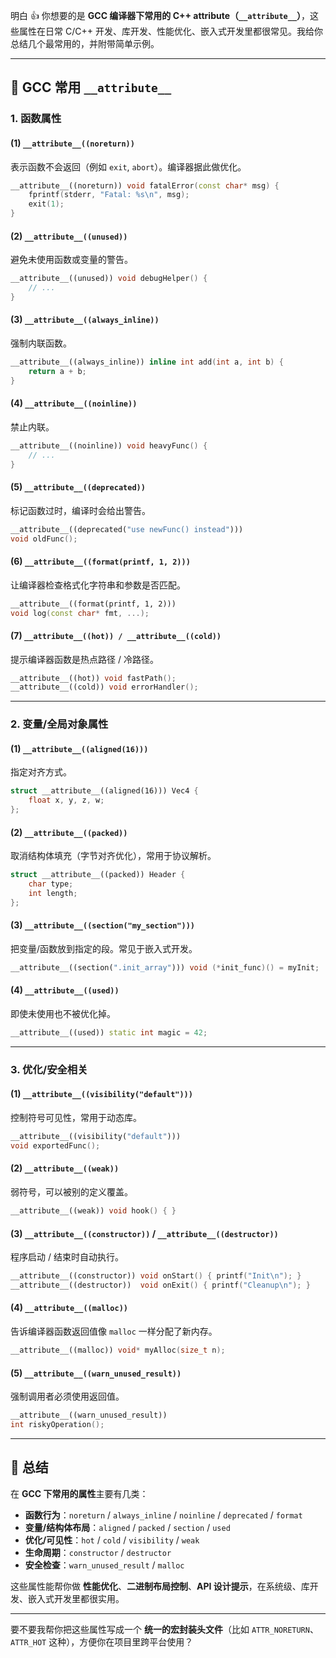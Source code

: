 明白 👍
你想要的是 **GCC 编译器下常用的 C++ attribute（`__attribute__`）**，这些属性在日常 C/C++ 开发、库开发、性能优化、嵌入式开发里都很常见。我给你总结几个最常用的，并附带简单示例。

---

## 🔹 GCC 常用 `__attribute__`

### 1. **函数属性**

#### (1) `__attribute__((noreturn))`

表示函数不会返回（例如 `exit`, `abort`）。编译器据此做优化。

```cpp
__attribute__((noreturn)) void fatalError(const char* msg) {
    fprintf(stderr, "Fatal: %s\n", msg);
    exit(1);
}
```

#### (2) `__attribute__((unused))`

避免未使用函数或变量的警告。

```cpp
__attribute__((unused)) void debugHelper() {
    // ...
}
```

#### (3) `__attribute__((always_inline))`

强制内联函数。

```cpp
__attribute__((always_inline)) inline int add(int a, int b) {
    return a + b;
}
```

#### (4) `__attribute__((noinline))`

禁止内联。

```cpp
__attribute__((noinline)) void heavyFunc() {
    // ...
}
```

#### (5) `__attribute__((deprecated))`

标记函数过时，编译时会给出警告。

```cpp
__attribute__((deprecated("use newFunc() instead")))
void oldFunc();
```

#### (6) `__attribute__((format(printf, 1, 2)))`

让编译器检查格式化字符串和参数是否匹配。

```cpp
__attribute__((format(printf, 1, 2)))
void log(const char* fmt, ...);
```

#### (7) `__attribute__((hot)) / __attribute__((cold))`

提示编译器函数是热点路径 / 冷路径。

```cpp
__attribute__((hot)) void fastPath();
__attribute__((cold)) void errorHandler();
```

---

### 2. **变量/全局对象属性**

#### (1) `__attribute__((aligned(16)))`

指定对齐方式。

```cpp
struct __attribute__((aligned(16))) Vec4 {
    float x, y, z, w;
};
```

#### (2) `__attribute__((packed))`

取消结构体填充（字节对齐优化），常用于协议解析。

```cpp
struct __attribute__((packed)) Header {
    char type;
    int length;
};
```

#### (3) `__attribute__((section("my_section")))`

把变量/函数放到指定的段。常见于嵌入式开发。

```cpp
__attribute__((section(".init_array"))) void (*init_func)() = myInit;
```

#### (4) `__attribute__((used))`

即使未使用也不被优化掉。

```cpp
__attribute__((used)) static int magic = 42;
```

---

### 3. **优化/安全相关**

#### (1) `__attribute__((visibility("default")))`

控制符号可见性，常用于动态库。

```cpp
__attribute__((visibility("default")))
void exportedFunc();
```

#### (2) `__attribute__((weak))`

弱符号，可以被别的定义覆盖。

```cpp
__attribute__((weak)) void hook() { }
```

#### (3) `__attribute__((constructor))` / `__attribute__((destructor))`

程序启动 / 结束时自动执行。

```cpp
__attribute__((constructor)) void onStart() { printf("Init\n"); }
__attribute__((destructor))  void onExit() { printf("Cleanup\n"); }
```

#### (4) `__attribute__((malloc))`

告诉编译器函数返回值像 `malloc` 一样分配了新内存。

```cpp
__attribute__((malloc)) void* myAlloc(size_t n);
```

#### (5) `__attribute__((warn_unused_result))`

强制调用者必须使用返回值。

```cpp
__attribute__((warn_unused_result))
int riskyOperation();
```

---

## 📌 总结

在 **GCC 下常用的属性**主要有几类：

* **函数行为**：`noreturn` / `always_inline` / `noinline` / `deprecated` / `format`
* **变量/结构体布局**：`aligned` / `packed` / `section` / `used`
* **优化/可见性**：`hot` / `cold` / `visibility` / `weak`
* **生命周期**：`constructor` / `destructor`
* **安全检查**：`warn_unused_result` / `malloc`

这些属性能帮你做 **性能优化**、**二进制布局控制**、**API 设计提示**，在系统级、库开发、嵌入式开发里都很实用。

---

要不要我帮你把这些属性写成一个 **统一的宏封装头文件**（比如 `ATTR_NORETURN`、`ATTR_HOT` 这种），方便你在项目里跨平台使用？
